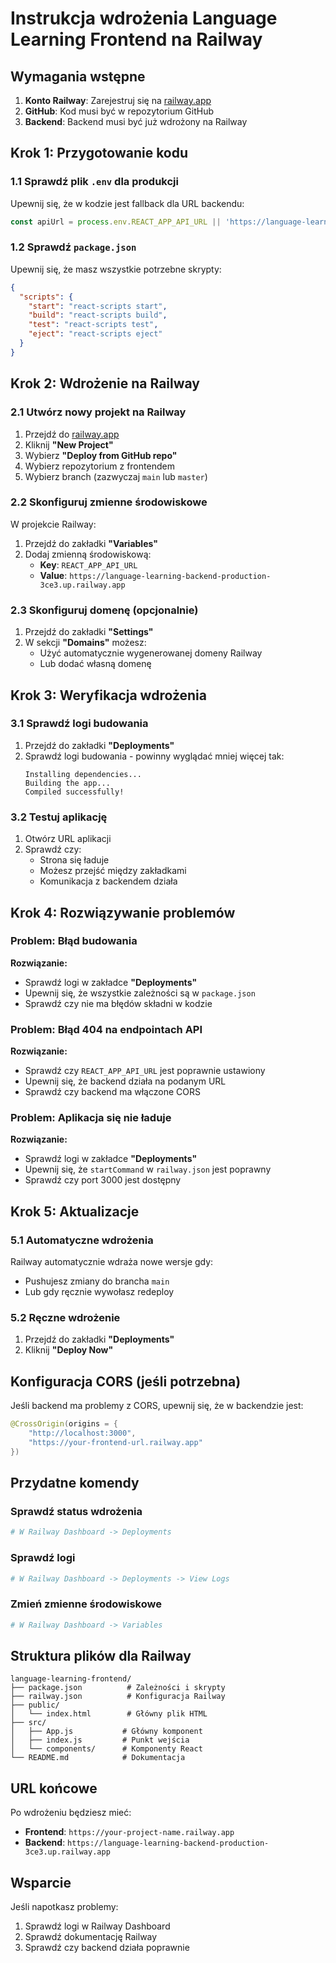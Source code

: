 # Instrukcja wdrożenia Language Learning Frontend na Railway

## Wymagania wstępne

1. **Konto Railway**: Zarejestruj się na [railway.app](https://railway.app)
2. **GitHub**: Kod musi być w repozytorium GitHub
3. **Backend**: Backend musi być już wdrożony na Railway

## Krok 1: Przygotowanie kodu

### 1.1 Sprawdź plik `.env` dla produkcji
Upewnij się, że w kodzie jest fallback dla URL backendu:

```javascript
const apiUrl = process.env.REACT_APP_API_URL || 'https://language-learning-backend-production-3ce3.up.railway.app';
```

### 1.2 Sprawdź `package.json`
Upewnij się, że masz wszystkie potrzebne skrypty:

```json
{
  "scripts": {
    "start": "react-scripts start",
    "build": "react-scripts build",
    "test": "react-scripts test",
    "eject": "react-scripts eject"
  }
}
```

## Krok 2: Wdrożenie na Railway

### 2.1 Utwórz nowy projekt na Railway

1. Przejdź do [railway.app](https://railway.app)
2. Kliknij **"New Project"**
3. Wybierz **"Deploy from GitHub repo"**
4. Wybierz repozytorium z frontendem
5. Wybierz branch (zazwyczaj `main` lub `master`)

### 2.2 Skonfiguruj zmienne środowiskowe

W projekcie Railway:

1. Przejdź do zakładki **"Variables"**
2. Dodaj zmienną środowiskową:
   - **Key**: `REACT_APP_API_URL`
   - **Value**: `https://language-learning-backend-production-3ce3.up.railway.app`

### 2.3 Skonfiguruj domenę (opcjonalnie)

1. Przejdź do zakładki **"Settings"**
2. W sekcji **"Domains"** możesz:
   - Użyć automatycznie wygenerowanej domeny Railway
   - Lub dodać własną domenę

## Krok 3: Weryfikacja wdrożenia

### 3.1 Sprawdź logi budowania

1. Przejdź do zakładki **"Deployments"**
2. Sprawdź logi budowania - powinny wyglądać mniej więcej tak:
   ```
   Installing dependencies...
   Building the app...
   Compiled successfully!
   ```

### 3.2 Testuj aplikację

1. Otwórz URL aplikacji
2. Sprawdź czy:
   - Strona się ładuje
   - Możesz przejść między zakładkami
   - Komunikacja z backendem działa

## Krok 4: Rozwiązywanie problemów

### Problem: Błąd budowania
**Rozwiązanie:**
- Sprawdź logi w zakładce **"Deployments"**
- Upewnij się, że wszystkie zależności są w `package.json`
- Sprawdź czy nie ma błędów składni w kodzie

### Problem: Błąd 404 na endpointach API
**Rozwiązanie:**
- Sprawdź czy `REACT_APP_API_URL` jest poprawnie ustawiony
- Upewnij się, że backend działa na podanym URL
- Sprawdź czy backend ma włączone CORS

### Problem: Aplikacja się nie ładuje
**Rozwiązanie:**
- Sprawdź logi w zakładce **"Deployments"**
- Upewnij się, że `startCommand` w `railway.json` jest poprawny
- Sprawdź czy port 3000 jest dostępny

## Krok 5: Aktualizacje

### 5.1 Automatyczne wdrożenia
Railway automatycznie wdraża nowe wersje gdy:
- Pushujesz zmiany do brancha `main`
- Lub gdy ręcznie wywołasz redeploy

### 5.2 Ręczne wdrożenie
1. Przejdź do zakładki **"Deployments"**
2. Kliknij **"Deploy Now"**

## Konfiguracja CORS (jeśli potrzebna)

Jeśli backend ma problemy z CORS, upewnij się, że w backendzie jest:

```java
@CrossOrigin(origins = {
    "http://localhost:3000", 
    "https://your-frontend-url.railway.app"
})
```

## Przydatne komendy

### Sprawdź status wdrożenia
```bash
# W Railway Dashboard -> Deployments
```

### Sprawdź logi
```bash
# W Railway Dashboard -> Deployments -> View Logs
```

### Zmień zmienne środowiskowe
```bash
# W Railway Dashboard -> Variables
```

## Struktura plików dla Railway

```
language-learning-frontend/
├── package.json          # Zależności i skrypty
├── railway.json          # Konfiguracja Railway
├── public/
│   └── index.html        # Główny plik HTML
├── src/
│   ├── App.js           # Główny komponent
│   ├── index.js         # Punkt wejścia
│   └── components/      # Komponenty React
└── README.md            # Dokumentacja
```

## URL końcowe

Po wdrożeniu będziesz mieć:
- **Frontend**: `https://your-project-name.railway.app`
- **Backend**: `https://language-learning-backend-production-3ce3.up.railway.app`

## Wsparcie

Jeśli napotkasz problemy:
1. Sprawdź logi w Railway Dashboard
2. Sprawdź dokumentację Railway
3. Sprawdź czy backend działa poprawnie 
